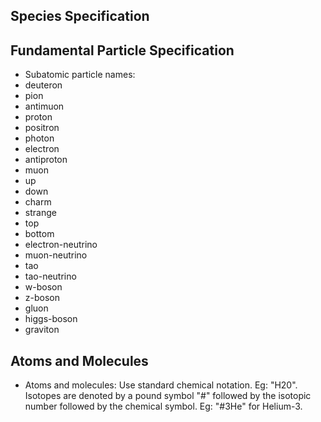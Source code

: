 Species Specification
---------------------

Fundamental Particle Specification
----------------------------------

 - Subatomic particle names:
  - deuteron
  - pion
  - antimuon
  - proton
  - positron
  - photon
  - electron
  - antiproton
  - muon
  - up
  - down
  - charm
  - strange
  - top
  - bottom
  - electron-neutrino
  - muon-neutrino
  - tao
  - tao-neutrino
  - w-boson
  - z-boson
  - gluon
  - higgs-boson
  - graviton


Atoms and Molecules
-------------------

 - Atoms and molecules: Use standard chemical notation. Eg: "H20". Isotopes are denoted by a pound symbol "#" followed by the isotopic number followed by the chemical symbol. Eg: "#3He" for Helium-3.

